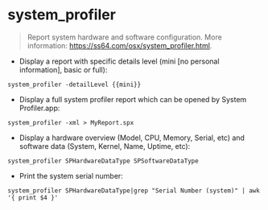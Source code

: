 # system_profiler

> Report system hardware and software configuration.
> More information: <https://ss64.com/osx/system_profiler.html>.

- Display a report with specific details level (mini [no personal information], basic or full):

`system_profiler -detailLevel {{mini}}`

- Display a full system profiler report which can be opened by System Profiler.app:

`system_profiler -xml > MyReport.spx`

- Display a hardware overview (Model, CPU, Memory, Serial, etc) and software data (System, Kernel, Name, Uptime, etc):

`system_profiler SPHardwareDataType SPSoftwareDataType`

- Print the system serial number:

`system_profiler SPHardwareDataType|grep "Serial Number (system)" | awk '{ print $4 }'`
